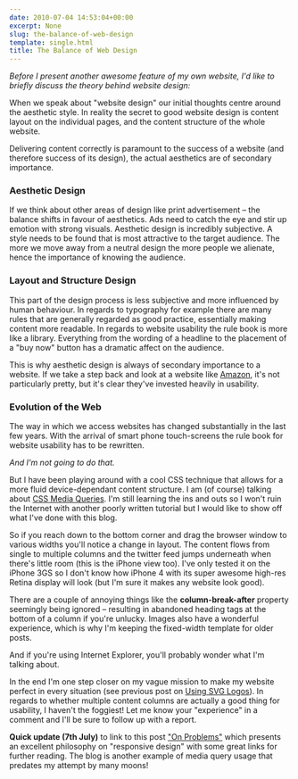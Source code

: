 ```yaml
---
date: 2010-07-04 14:53:04+00:00
excerpt: None
slug: the-balance-of-web-design
template: single.html
title: The Balance of Web Design
---
```


_Before I present another awesome feature of my own website, I'd like to briefly discuss the theory behind website design:_

When we speak about "website design" our initial thoughts centre around the aesthetic style. In reality the secret to good website design is content layout on the individual pages, and the content structure of the whole website.

Delivering content correctly is paramount to the success of a website (and therefore success of its design), the actual aesthetics are of secondary importance.

### Aesthetic Design

If we think about other areas of design like print advertisement – the balance shifts in favour of aesthetics. Ads need to catch the eye and stir up emotion with strong visuals. Aesthetic design is incredibly subjective. A style needs to be found that is most attractive to the target audience. The more we move away from a neutral design the more people we alienate, hence the importance of knowing the audience.

### Layout and Structure Design

This part of the design process is less subjective and more influenced by human behaviour. In regards to typography for example there are many rules that are generally regarded as good practice, essentially making content more readable. In regards to website usability the rule book is more like a library. Everything from the wording of a headline to the placement of a "buy now" button has a dramatic affect on the audience.

This is why aesthetic design is always of secondary importance to a website. If we take a step back and look at a website like [Amazon](http://amazon.co.uk), it's not particularly pretty, but it's clear they've invested heavily in usability.

### Evolution of the Web

The way in which we access websites has changed substantially in the last few years. With the arrival of smart phone touch-screens the rule book for website usability has to be rewritten.

_And I'm not going to do that._

But I have been playing around with a cool CSS technique that allows for a more fluid device-dependant content structure. I am (of course) talking about [CSS Media Queries](http://www.w3.org/TR/css3-mediaqueries/). I'm still learning the ins and outs so I won't ruin the Internet with another poorly written tutorial but I would like to show off what I've done with this blog.

So if you reach down to the bottom corner and drag the browser window to various widths you'll notice a change in layout. The content flows from single to multiple columns and the twitter feed jumps underneath when there's little room (this is the iPhone view too). I've only tested it on the iPhone 3GS so I don't know how iPhone 4 with its super awesome high-res Retina display will look (but I'm sure it makes any website look good).

There are a couple of annoying things like the **column-break-after** property seemingly being ignored – resulting in abandoned heading tags at the bottom of a column if you're unlucky. Images also have a wonderful experience, which is why I'm keeping the fixed-width template for older posts.

And if you're using Internet Explorer, you'll probably wonder what I'm talking about.

In the end I'm one step closer on my vague mission to make my website perfect in every situation (see previous post on [Using SVG Logos](/2010/06/30/using-svg-logos/)). In regards to whether multiple content columns are actually a good thing for usability, I haven't the foggiest! Let me know your "experience" in a comment and I'll be sure to follow up with a report.

**Quick update (7th July)** to link to this post ["On Problems"](http://mindgarden.de) which presents an excellent philosophy on "responsive design" with some great links for further reading. The blog is another example of media query usage that predates my attempt by many moons!
